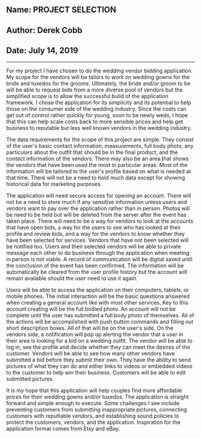 ## Name: PROJECT SELECTION

## Author: Derek Cobb

## Date: July 14, 2019

---------------------------------------------------------------------------------------------------

For my project I have chosen to do the wedding vendor bidding application. My scope for the vendors will be tailors to work
on wedding gowns for the bride and tuxedos for the grooms. Ultimately, the bride and/or groom to be will be able to request
bids from a more diverse pool of vendors but the simplified scope is to allow the successful build of the application framework.
I chose the application for its simplicity and its potential to help those on the consumer side of the wedding industry. Since
the costs can get out of control rather quickly for young, soon to be newly weds, I hope that this can help scale costs back to
more sensible prices and help get business to reputable but less well known vendors in the wedding industry.

The data requirements for the scope of this project are simple. They consist of the user's basic contact information, measurements,
full body photo, any particulars about the outfit that should be in the final product, and the contact information of the vendors.
There may also be an area that shows the vendors that have been used the most in particular areas. Most of the information will be
tailored to the user's profile based on what is needed at that time. There will not be a need to hold much data except for showing
historical data for marketing purposes.

The application will need secure access for opening an account. There will not be a need to store much if any sensitive information
unless users and vendors want to pay over the application rather than in person. Photos will be need to be held but will be deleted
from the server after the event has taken place. There will need to be a way for vendors to look at the accounts that have open bids,
a way for the users to see who has looked at their profile and review bids, and a way for the vendors to know whether they have been
selected for services. Vendors that have not been selected will be notified too. Users and their selected vendors will be able to private
message each other to do business through the application when meeting in person is not viable. A record of communication will be digital
saved until the conclusion of the event has been confirmed. The information will be automatically be cleared from the user profile history
but the account will remain available should the user need to use it again.

Users will be able to access the application on their computers, tablets, or mobile phones. The initial interaction will be the basic
questions answered when creating a general account like with most other services. Key to this account creating will be the full bodied
photo. An account will not be complete until the user has submitted a full body photo of themselves. All of the actions will be accomplished
with push button commands and filling out short description boxes. All of that will be on the user's side. On the vendors side, a notification
will pop up alerting the vendor that a user in their area is looking for a bid on a wedding outfit. The vendor will be able to log in, see the
profile and decide whether they can meet the desires of the customer. Vendors will be able to see how many other vendors have submitted a bid
before they submit their own. They have the ability to send pictures of what they can do and either links to videos or embedded videos to the
customer to help win their business. Customers will be able to edit submitted pictures.

It is my hope that this application will help couples find more affordable prices for their wedding gowns and/or tuxedos. The application is
straight forward and simple enough to execute. Some challenges I see include preventing customers from submitting inappropriate pictures, connecting
customers with reputtable vendors, and establishing sound policies to protect the customers, vendors, and the application. Inspiration for the
application format comes from Etsy and eBay.